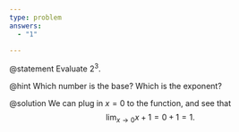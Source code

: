 ```yaml
---
type: problem
answers:
  - "1"

---
```


@statement
Evaluate $2^3$.

@hint
Which number is the base? Which is the exponent?

@solution
We can plug in $x=0$ to the function, and see that
$$\lim_{x\to 0} x+1=0+1=1.$$
<!--stackedit_data:
eyJoaXN0b3J5IjpbLTc3NTkyNTkzOCwtMTYwMzU0NDcxOF19
-->